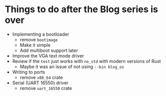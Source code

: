# Things to do after the Blog series is over

* Implementing a bootloader
    * remove `bootimage`
    * Make it simple
    * Add multiboot support later
* Improve the VGA text mode driver
* Review if the `test` just works with `no_std` with modern versions of Rust
    * Maybe it was an issue of not using `--bin blog_os`
* Writing to ports
    * remove `x86_64` crate
* Serial (UART 16550) driver
    * remove `uart_16550` crate

